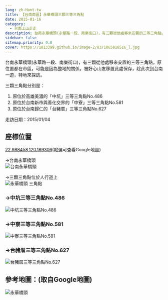 ```yaml
---
lang: zh-Hant-tw
title: 【台南南區】永華橋頭三顆三等三角點
date: 2015-01-16
category: 
  - 台南上山走走
description: 台南永華橋頭(永華路一段、南樂街口)，有三顆從他處移來安置的三等三角點，原位置都在市區，可能是因為整地的關係，被好心山友移置此處保存，趁此次到台南一遊，特地來探訪。三顆三角點分別是：原位於高雄美濃的「中坑」三等三角點、原位於台南新市與善化交界的「中寮」三等三角點、原位於台南歸仁的「台豬厝」三等三角點。
sidebar: false
sitemap.priority: 0.8
cover: https://1013399.github.io/image-2/83/1065816516_l.jpg
---
```


台南永華橋頭(永華路一段、南樂街口)，有三顆從他處移來安置的三等三角點，原位置都在市區，可能是因為整地的關係，被好心山友移置此處保存，趁此次到台南一遊，特地來探訪。  

<!-- more -->

三顆三角點分別是：  

1. 原位於高雄美濃的「中坑」三等三角點No.486
2. 原位於台南新市與善化交界的「中寮」三等三角點No.581
3. 原位於台南歸仁的「台豬厝」三等三角點No.627

走訪日期：2015/01/04

## 座標位置
[22.988458,120.189306](https://maps.google.com.tw/maps?q=22.988458,120.189306)(點選可查看Google地圖)

→台南永華橋頭  
![台南永華橋頭](https://1013399.github.io/image-2/83/1065816516_l.jpg)

→三顆三角點位於人行道上  
![永華橋頭 三角點](https://1013399.github.io/image-2/83/1065815848_l.jpg)

### →中坑三等三角點No.486  
![中坑三等三角點No.486](https://1013399.github.io/image-2/83/1065815658_l.jpg)

### →中寮三等三角點No.581  
![中寮三等三角點No.581](https://1013399.github.io/image-2/83/1065811691_l.jpg)

### →台豬厝三等三角點No.627  
![台豬厝三等三角點No.627](https://1013399.github.io/image-2/83/1065813377_l.jpg)

## 參考地圖：(取自Google地圖)  
![永華橋頭](https://1013399.github.io/image-2/83/1065814078_l.jpg)
